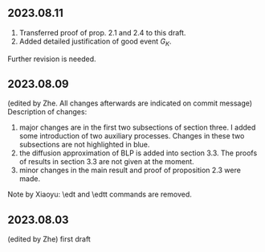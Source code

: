 ## 2023.08.11
1. Transferred proof of prop. 2.1 and 2.4 to this draft.
2. Added detailed justification of good event $G_K$.

Further revision is needed.

## 2023.08.09
(edited by Zhe. All changes afterwards are indicated on commit message)
Description of changes: 
1. major changes are in the first two subsections of section three. I added some introduction of two auxiliary processes. Changes in these two subsections are not highlighted in blue.
2. the diffusion approximation of BLP is added into section 3.3. The proofs of results in section 3.3 are not given at the moment. 
3. minor changes in the main result and proof of proposition 2.3 were made.

Note by Xiaoyu: \edt and \edtt commands are removed. 

## 2023.08.03
(edited by Zhe)
first draft